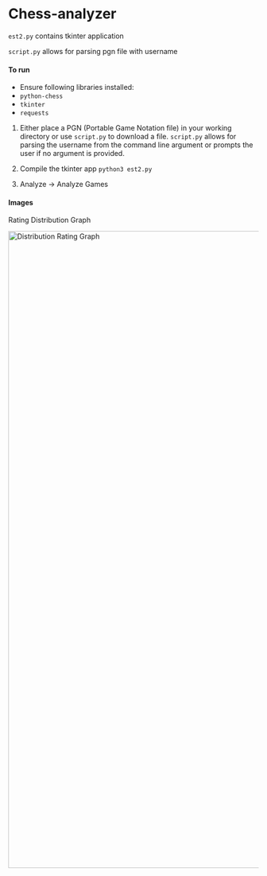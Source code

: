 # Chess-analyzer
`est2.py` contains tkinter application

`script.py` allows for parsing pgn file with username


#### To run

* Ensure following libraries installed:
* `python-chess`
* `tkinter`
* `requests`


1. Either place a PGN (Portable Game Notation file) in your working directory or use `script.py` to download a file. 
`script.py` allows for parsing the username from the command line argument or prompts the user if no argument is provided.

3. Compile the tkinter app `python3 est2.py`

4. Analyze -> Analyze Games


#### Images
Rating Distribution Graph

<img width="1281" alt="Distribution Rating Graph" src="https://github.com/konpeki02/Chess-analyzer/assets/92644639/76cf2db5-3a13-43d0-9f2b-ce52395cec33">
